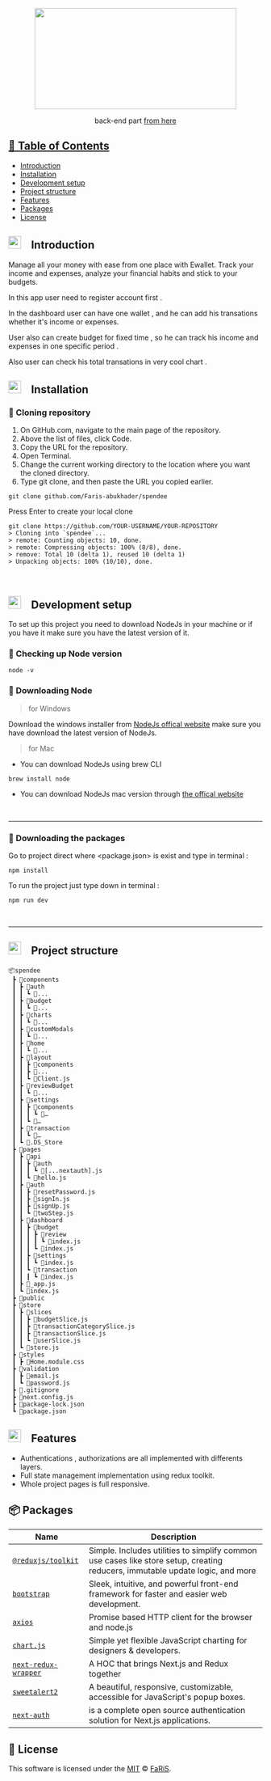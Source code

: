 <p align="center">
<img src="https://user-images.githubusercontent.com/70070951/201531385-e00d7c48-d4b4-47dd-8a11-afdbcac80ccd.png" width="400" height="200">
</p>

<p align="center">
 back-end part <a href="https://github.com/Faris-abukhader/ewallet-backend">from here</>
</p>


## 🚩 Table of Contents

- [Introduction](#--introduction)
- [Installation](#--installation)
- [Development setup](#--development-setup)
- [Project structure](#--project-structure)
- [Features](#--features)
- [Packages](#-packages)
- [License](#-license)




## <img src="https://cdn-icons-png.flaticon.com/512/1436/1436664.png" width="25" height="25" style="padding-right:15px">  Introduction 

<p>

Manage all your money with ease from one place with Ewallet. Track your income and expenses, analyze your financial habits and stick to your budgets.

In this app user need to register account first .

In the dashboard user can have one wallet , and he can add his transations whether it's income or expenses.

User also can create budget for fixed time , so he can track his income and expenses in one specific period .

Also user can check his total transations in very cool chart .
</br>

</p>


## <img src="https://cdn-icons-png.flaticon.com/512/814/814848.png" width="25" height="25" style="padding-right:15px">  Installation 


### 🔘 Cloning repository
1. On GitHub.com, navigate to the main page of the repository.
2. Above the list of files, click  Code.
3. Copy the URL for the repository.
4. Open Terminal.
5. Change the current working directory to the location where you want the cloned directory.
6. Type git clone, and then paste the URL you copied earlier.
```
git clone github.com/Faris-abukhader/spendee
```
Press Enter to create your local clone
```
git clone https://github.com/YOUR-USERNAME/YOUR-REPOSITORY
> Cloning into `spendee`...
> remote: Counting objects: 10, done.
> remote: Compressing objects: 100% (8/8), done.
> remove: Total 10 (delta 1), reused 10 (delta 1)
> Unpacking objects: 100% (10/10), done.
```
<br/>


## <img src="https://cdn-icons-png.flaticon.com/512/814/814848.png" width="25" height="25" style="padding-right:15px">  Development setup

To set up this project you need to download NodeJs in your machine or if you have it make sure you have the latest version of it.

### 🔘 Checking up Node version
```
node -v
```

### 🔘 Downloading Node

> for Windows  


Download the windows installer from [NodeJs offical website](https://nodejs.org/en/download/) make sure you have download the latest version of NodeJs.
<br/>


> for Mac
- You can download NodeJs using brew CLI
```
brew install node
```
- You can download NodeJs mac version through [the offical website](https://nodejs.org/en/download/)
<br/>
<hr/>


### 🔘 Downloading the packages

Go to project direct where  <package.json> is exist and type in terminal :
```
npm install 
```

To run the project just type down in terminal :
```
npm run dev
```

<br/>
<hr/>


## <img src="https://cdn-icons-png.flaticon.com/512/535/535471.png" width="25" height="25" style="padding-right:15px">  Project structure  

```
📦spendee
 ┣ 📂components
 ┃ ┣ 📂auth
 ┃ ┃ ┗ 📜...
 ┃ ┣ 📂budget
 ┃ ┃ ┗ 📜...
 ┃ ┣ 📂charts
 ┃ ┃ ┗ 📜...
 ┃ ┣ 📂customModals
 ┃ ┃ ┗ 📜...
 ┃ ┣ 📂home
 ┃ ┃ ┗ 📜...
 ┃ ┣ 📂layout
 ┃ ┃ ┣ 📂components
 ┃ ┃ ┣ 📜...
 ┃ ┃ ┗ 📜Client.js
 ┃ ┣ 📂reviewBudget
 ┃ ┃ ┗ 📜...
 ┃ ┣ 📂settings
 ┃ ┃ ┣ 📂components
 ┃ ┃ ┃ ┗ 📜…
 ┃ ┃ ┗ 📜…
 ┃ ┣ 📂transaction
 ┃ ┃ ┗ 📜…
 ┃ ┗ 📜.DS_Store
 ┣ 📂pages
 ┃ ┣ 📂api
 ┃ ┃ ┣ 📂auth
 ┃ ┃ ┃ ┗ 📜[...nextauth].js
 ┃ ┃ ┗ 📜hello.js
 ┃ ┣ 📂auth
 ┃ ┃ ┣ 📜resetPassword.js
 ┃ ┃ ┣ 📜signIn.js
 ┃ ┃ ┣ 📜signUp.js
 ┃ ┃ ┗ 📜twoStep.js
 ┃ ┣ 📂dashboard
 ┃ ┃ ┣ 📂budget
 ┃ ┃ ┃ ┣ 📂review
 ┃ ┃ ┃ ┃ ┗ 📜index.js
 ┃ ┃ ┃ ┗ 📜index.js
 ┃ ┃ ┣ 📂settings
 ┃ ┃ ┃ ┗ 📜index.js
 ┃ ┃ ┗ 📂transaction
 ┃ ┃ ┃ ┗ 📜index.js
 ┃ ┣ 📜_app.js
 ┃ ┗ 📜index.js
 ┣ 📂public
 ┣ 📂store
 ┃ ┣ 📂slices
 ┃ ┃ ┣ 📜budgetSlice.js
 ┃ ┃ ┣ 📜transactionCategorySlice.js
 ┃ ┃ ┣ 📜transactionSlice.js
 ┃ ┃ ┗ 📜userSlice.js
 ┃ ┗ 📜store.js
 ┣ 📂styles
 ┃ ┣ 📜Home.module.css
 ┣ 📂validation
 ┃ ┣ 📜email.js
 ┃ ┗ 📜password.js
 ┣ 📜.gitignore
 ┣ 📜next.config.js
 ┣ 📜package-lock.json
 ┗ 📜package.json
 ```


## <img src="https://cdn-icons-png.flaticon.com/512/535/535471.png" width="25" height="25" style="padding-right:15px">  Features  

- Authentications , authorizations are all implemented with differents layers.
- Full state management implementation using redux toolkit.
- Whole project pages is full responsive.



## 📦 Packages

| Name | Description |
| --- | --- |
| [`@reduxjs/toolkit`](https://www.npmjs.com/package/@reduxjs/toolkit) | Simple. Includes utilities to simplify common use cases like store setup, creating reducers, immutable update logic, and more |
| [`bootstrap`](https://www.npmjs.com/package/bootstrap) | Sleek, intuitive, and powerful front-end framework for faster and easier web development. |
| [`axios`](https://www.npmjs.com/package/axios) | Promise based HTTP client for the browser and node.js |
| [`chart.js`](https://www.npmjs.com/package/chart.js) | Simple yet flexible JavaScript charting for designers & developers. |
| [`next-redux-wrapper`](https://www.npmjs.com/package/next-redux-wrapper) | A HOC that brings Next.js and Redux together |
| [`sweetalert2`](https://www.npmjs.com/package/sweetalert2) | A beautiful, responsive, customizable, accessible for JavaScript's popup boxes. |
| [`next-auth`](https://github.com/nextauthjs/next-auth) | is a complete open source authentication solution for Next.js applications. |


## 📜 License

This software is licensed under the [MIT](https://github.com/Faris-abukhader/we-work-backend/blob/master/LICENSE) © [FaRiS](https://github.com/Faris-abukhader).
